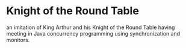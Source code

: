 # Knight of the Round Table
an imitation of King Arthur and his Knight of the Round Table having meeting 
in Java concurrency programming using synchronization and monitors.